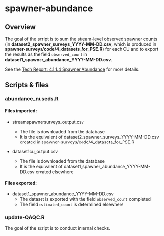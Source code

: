 
# spawner-abundance

## Overview

The goal of the script is to sum the stream-level observed spawner counts 
(in **dataset2_spawner_surveys_YYYY-MM-DD.csv**, which is produced in
**spawner-surveys/code/4_datasets_for_PSE.R**) for each CU and to export the 
results as the field `observed_count` in 
**dataset1_spawner_abundance_YYYY-MM-DD.csv**.

See the [Tech Report: 4.1.1.4 Spawner Abundance](https://bookdown.org/salmonwatersheds/tech-report/analytical-approach.html#benchmarks-biostatus) for more details.


## Scripts & files

### abundance_nuseds.R

#### Files imported:

* streamspawnersurveys_output.csv  
  - The file is downloaded from the database
  - It is the equivalent of dataset2_spawner_surveys_YYYY-MM-DD.csv created in spawner-surveys/code/4_datasets_for_PSE.R

* dataset1cu_output.csv
  - The file is downloaded from the database
  - It is the equivalent of dataset1_spawner_abundance_YYYY-MM-DD.csv created elsewhere


#### Files exported:

* dataset1_spawner_abundance_YYYY-MM-DD.csv
  - The dataset is exported with the field `observed_count` completed 
  - The field `estimated_count` is determined elsewhere
  
  
### update-QAQC.R

The goal of the script is to conduct internal checks.
  